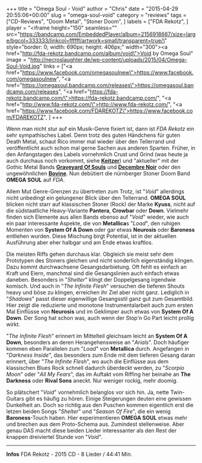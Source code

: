 +++
title = "Omega Soul - Void"
author = "Chris"
date = "2015-04-29 20:55:06+00:00"
slug = "omega-soul-void"
category = "reviews"
tags = ["CD-Reviews", "Doom Metal", "Stoner Doom", ]
labels = ["FDA Rekotz", ]
player = "<iframe height=\"150\" seamless=\"\" src=\"https://bandcamp.com/EmbeddedPlayer/album=2156918667/size=large/bgcol=333333/linkcol=ffffff/artwork=small/transparent=true/\" style=\"border: 0; width: 690px; height: 406px;\" width=\"300\"><a href=\"http://fda-rekotz.bandcamp.com/album/void\">Void by Omega Soul</a></iframe>"
image = "http://necroslaughter.de/wp-content/uploads/2015/04/Omega-Soul-Void.jpg"
links = ["<a href=\"https://www.facebook.com/omegasoulnew\">https://www.facebook.com/omegasoulnew</a>", "<a href=\"https://omegasoul.bandcamp.com/releases\">https://omegasoul.bandcamp.com/releases</a>", "<a href=\"https://fda-rekotz.bandcamp.com/\">https://fda-rekotz.bandcamp.com/</a>", "<a href=\"http://www.fda-rekotz.com/\">http://www.fda-rekotz.com/</a>", "<a href=\"https://www.facebook.com/FDAREKOTZ\">https://www.facebook.com/FDAREKOTZ</a>", ]
+++

Wenn man nicht stur auf ein Musik-Genre fixiert ist, dann ist _FDA Rekotz_ ein sehr sympathisches Label. Denn trotz des guten Händchens für guten Death Metal, schaut Rico immer mal wieder über den Tellerrand und veröffentlicht auch schon mal gerne Sachen aus anderen Sparten. Früher, in den Anfangstagen des Labels vornehmlich Crust und Grind (was heute ja auch durchaus noch vorkommt, siehe **<a href="http://necroslaughter.de/2014/08/keitzer-the-last-defence/">Keitzer</a>**) und "aktueller" mit der Gothic Metal Bands **<a href="http://necroslaughter.de/2013/07/graveyard-of-souls-shadows-of-life/">Graveyard Of Souls</a>** und **<a href="http://necroslaughter.de/2014/05/decembre-noir-a-discouraged-believer/">Decembre Noir</a>** oder den ungewöhnlichen **<a href="http://necroslaughter.de/2013/04/bovine-the-sun-never-sets-on-the-british-empire/">Bovine</a>**. Nun debütiert die nürnberger Stoner Doom Band **OMEGA SOUL** auf _FDA_.

Allem Mut Genre-Grenzen zu übertreten zum Trotz, ist "_Void_" allerdings nicht unbedingt ein gelungener Blick über den Tellerrand. **OMEGA SOUL** blicken nicht starr auf klassischen Stoner (Rock) der Marke **Kyuss**, nicht auf die südstaatliche Heavy-Variante **Pantera**, **Crowbar** oder **Down**. Vielmehr finden sich Elemente aus allen Bands ebenso auf "_Void_" wieder, wie auch ein paar interessante Aspekte, die von **Metallica**s "_Load_", den ruhigen Momenten von **System Of A Down** oder gar etwas **Neurosis** oder **Baroness** entliehen wurden. Diese Mischung birgt Potential, ist in der aktuellen Ausführung aber eher halbgar und am Ende etwas kraftlos.

Die meisten Riffs gehen durchaus klar. Obgleich sie meist sehr dem Prototypen des Stoners gleichen und nicht sonderlich eigenständig klingen. Dazu kommt durchwachsene Gesangsdarbietung. Oft fehlt es einfach an Kraft und Eiern, manchmal sind die Gesangslinien auch einfach etwas daneben. Besonders in "_Shelter_" klingt der Doppelgesang irgendwie komisch. Und auch in "_The Infinite Flesh_" versuchen die tieferen Shouts heavy und böse zu klingen, erreichen ihr Ziel aber nicht ganz. Lediglich in "_Shadows_" passt dieser eigenwillige Gesangsstil ganz gut zum Gesamtbild. Hier zeigt die reduzierte und monotone Instrumentalarbeit auch zum ersten Mal Einflüsse von **Neurosis** und im Geklimper auch etwas von **System Of A Down**. Der Song hat schon was, auch wenn der Stop'n Go Part leicht prollig wirkt.

"_The Infinite Flesh_" erinnert im Mittelteil gleichsam leicht an **System Of A Down**, besonders an deren Herangehensweise an "_Arials_". Doch häufiger kommen eben Parallelen zum "_Load_" von **Metallica** durch. Angefangen in "_Darkness Inside_", das besonders zum Ende mit dem tieferen Gesang daran erinnert, über "_The Infinite Flesh_", wo auch die Einflüsse aus dem klassischen Blues Rock schnell dadurch überdeckt werden, zu "_Scorpio Moon_" oder "_All My Fears_", das im Auftakt vom Riffing her beinahe an **The Darkness** oder **Rival Sons** aneckt. Nur weniger rockig, mehr doomig.

So plätschert "_Void_" vornehmlich belanglos vor sich hin. Ja, nette Twin-Guitars gibt es häufig zu hören. Einige Steigerungen deuten eine gewissen Dunkelheit an. Doch so richtig aus den Puschen kommen eigentlich erst die letzen beiden Songs "_Shelter_" und "_Season Of Fire_", die ein wenig **Baroness**-Touch haben. Hier experimentieren **OMEGA SOUL** etwas mehr und brechen aus dem Proto-Schema aus. Zumindest stellenweise. Aber genau DAS macht diese beiden Lieder interessanter als den Rest der knappen dreiviertel Stunde von "_Void_".





---
**Infos**
FDA Rekotz - 2015
CD - 8 Lieder / 44:41 Min.
